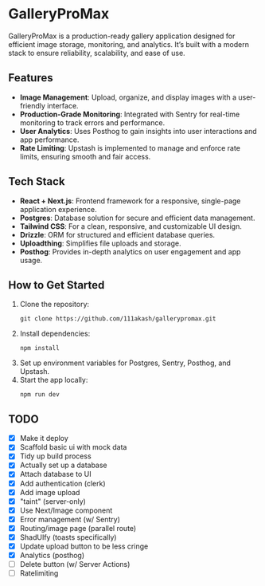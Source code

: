 
# GalleryProMax

GalleryProMax is a production-ready gallery application designed for efficient image storage, monitoring, and analytics. It’s built with a modern stack to ensure reliability, scalability, and ease of use.

## Features

- **Image Management**: Upload, organize, and display images with a user-friendly interface.
- **Production-Grade Monitoring**: Integrated with Sentry for real-time monitoring to track errors and performance.
- **User Analytics**: Uses Posthog to gain insights into user interactions and app performance.
- **Rate Limiting**: Upstash is implemented to manage and enforce rate limits, ensuring smooth and fair access.

## Tech Stack

- **React + Next.js**: Frontend framework for a responsive, single-page application experience.
- **Postgres**: Database solution for secure and efficient data management.
- **Tailwind CSS**: For a clean, responsive, and customizable UI design.
- **Drizzle**: ORM for structured and efficient database queries.
- **Uploadthing**: Simplifies file uploads and storage.
- **Posthog**: Provides in-depth analytics on user engagement and app usage.

## How to Get Started

1. Clone the repository:
   ```
   git clone https://github.com/111akash/gallerypromax.git
   ```
2. Install dependencies:
   ```
   npm install
   ```
3. Set up environment variables for Postgres, Sentry, Posthog, and Upstash.
4. Start the app locally:
   ```
   npm run dev
   ```



















## TODO

- [X] Make it deploy
- [X] Scaffold basic ui with mock data
- [X] Tidy up build process
- [X] Actually set up a database
- [X] Attach database to UI
- [X] Add authentication (clerk)
- [X] Add image upload
- [X] "taint" (server-only)
- [X] Use Next/Image component
- [X] Error management (w/ Sentry)
- [X] Routing/image page (parallel route)
- [X] ShadUIfy (toasts specifically)
- [X] Update upload button to be less cringe
- [X] Analytics (posthog)
- [ ] Delete button (w/ Server Actions)
- [ ] Ratelimiting 
